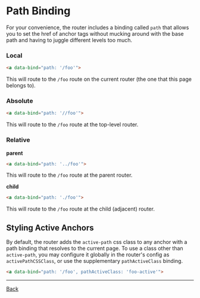 # Path Binding

For your convenience, the router includes a binding called `path` that allows
you to set the href of anchor tags without mucking around with the base path
and having to juggle different levels too much.

### Local
```html
<a data-bind="path: '/foo'">
```

This will route to the `/foo` route on the current router (the one that this
page belongs to).

### Absolute
```html
<a data-bind="path: '//foo'">
```

This will route to the `/foo` route at the top-level router.

### Relative
__parent__
```html
<a data-bind="path: '../foo'">
```

This will route to the `/foo` route at the parent router.

__child__
```html
<a data-bind="path: './foo'">
```

This will route to the `/foo` route at the child (adjacent) router.


## Styling Active Anchors
By default, the router adds the `active-path` css class to any anchor with a
path binding that resolves to the current page. To use a class other than
`active-path`, you may configure it globally in the router's config as
`activePathCSSClass`, or use the supplementary `pathActiveClass` binding.

```html
<a data-bind="path: '/foo', pathActiveClass: 'foo-active'">
```
---

[Back](./)
